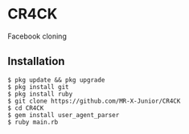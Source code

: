 # CR4CK
Facebook cloning

## Installation
    $ pkg update && pkg upgrade
    $ pkg install git
    $ pkg install ruby
    $ git clone https://github.com/MR-X-Junior/CR4CK
    $ cd CR4CK
    $ gem install user_agent_parser
    $ ruby main.rb
